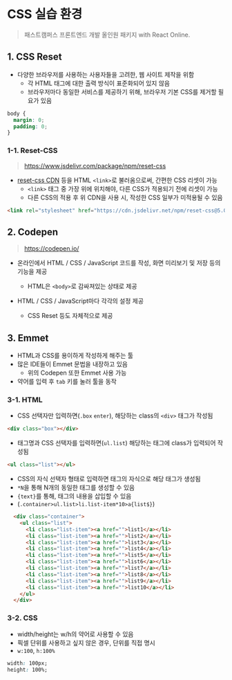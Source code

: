 # CSS 실습 환경

> 패스트캠퍼스 프론트엔드 개발 올인원 패키지 with React Online. 



## 1. CSS Reset

- 다양한 브라우저를 사용하는 사용자들을 고려한, 웹 사이트 제작을 위함
  - 각 HTML 태그에 대한 출력 방식이 표준화되어 있지 않음
  - 브라우저마다 동일한 서비스를 제공하기 위해, 브라우저 기본 CSS를 제거할 필요가 있음

```css
body {
  margin: 0;
  padding: 0;
}
```



### 1-1. Reset-CSS

>https://www.jsdelivr.com/package/npm/reset-css

- [reset-css CDN](https://www.jsdelivr.com/package/npm/reset-css) 등을 HTML `<link>`로 불러옴으로써, 간편한 CSS 리셋이 가능
  - `<link>` 태그 중 가장 위에 위치해야, 다른 CSS가 적용되기 전에 리셋이 가능
  - 다른 CSS의 적용 후 위 CDN을 사용 시, 작성한 CSS 일부가 미적용될 수 있음

```html
<link rel="stylesheet" href="https://cdn.jsdelivr.net/npm/reset-css@5.0.1/reset.min.css">
```



## 2. Codepen

> https://codepen.io/

- 온라인에서 HTML / CSS / JavaScript 코드를 작성, 화면 미리보기 및 저장 등의 기능을 제공
  - HTML은 `<body>`로 감싸져있는 상태로 제공

- HTML / CSS / JavaScript마다 각각의 설정 제공
  - CSS Reset 등도 자체적으로 제공



## 3. Emmet

- HTML과 CSS를 용이하게 작성하게 해주는 툴
- 많은 IDE들이 Emmet 문법을 내장하고 있음
  - 위의 Codepen 또한 Emmet 사용 가능
- 약어를 입력 후 `tab` 키를 눌러 툴을 동작



### 3-1. HTML

- CSS 선택자만 입력하면(`.box` `enter`), 해당하는 class의 `<div>` 태그가 작성됨

```html
<div class="box"></div>
```

- 태그명과 CSS 선택자를 입력하면(`ul.list`) 해당하는 태그에 class가 입력되어 작성됨

```html
<ul class="list"></ul>
```

- CSS의 자식 선택자 형태로 입력하면 태그의 자식으로 해당 태그가 생성됨
- `*N`을 통해 N개의 동일한 태그를 생성할 수 있음
- `{text}`를 통해, 태그의 내용을 삽입할 수 있음
- (`.container>ul.list>li.list-item*10>a{list$}`)

```html
  <div class="container">
    <ul class="list">
      <li class="list-item"><a href="">list1</a></li>
      <li class="list-item"><a href="">list2</a></li>
      <li class="list-item"><a href="">list3</a></li>
      <li class="list-item"><a href="">list4</a></li>
      <li class="list-item"><a href="">list5</a></li>
      <li class="list-item"><a href="">list6</a></li>
      <li class="list-item"><a href="">list7</a></li>
      <li class="list-item"><a href="">list8</a></li>
      <li class="list-item"><a href="">list9</a></li>
      <li class="list-item"><a href="">list10</a></li>
    </ul>
  </div>
```



### 3-2. CSS

- width/height는 w/h의 약어로 사용할 수 있음
- 픽셀 단위를 사용하고 싶지 않은 경우, 단위를 직접 명시
- `w:100`, `h:100%`

```css
width: 100px;
height: 100%;
```

